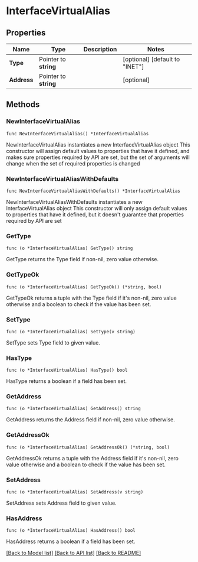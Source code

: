# InterfaceVirtualAlias

## Properties

Name | Type | Description | Notes
------------ | ------------- | ------------- | -------------
**Type** | Pointer to **string** |  | [optional] [default to "INET"]
**Address** | Pointer to **string** |  | [optional] 

## Methods

### NewInterfaceVirtualAlias

`func NewInterfaceVirtualAlias() *InterfaceVirtualAlias`

NewInterfaceVirtualAlias instantiates a new InterfaceVirtualAlias object
This constructor will assign default values to properties that have it defined,
and makes sure properties required by API are set, but the set of arguments
will change when the set of required properties is changed

### NewInterfaceVirtualAliasWithDefaults

`func NewInterfaceVirtualAliasWithDefaults() *InterfaceVirtualAlias`

NewInterfaceVirtualAliasWithDefaults instantiates a new InterfaceVirtualAlias object
This constructor will only assign default values to properties that have it defined,
but it doesn't guarantee that properties required by API are set

### GetType

`func (o *InterfaceVirtualAlias) GetType() string`

GetType returns the Type field if non-nil, zero value otherwise.

### GetTypeOk

`func (o *InterfaceVirtualAlias) GetTypeOk() (*string, bool)`

GetTypeOk returns a tuple with the Type field if it's non-nil, zero value otherwise
and a boolean to check if the value has been set.

### SetType

`func (o *InterfaceVirtualAlias) SetType(v string)`

SetType sets Type field to given value.

### HasType

`func (o *InterfaceVirtualAlias) HasType() bool`

HasType returns a boolean if a field has been set.

### GetAddress

`func (o *InterfaceVirtualAlias) GetAddress() string`

GetAddress returns the Address field if non-nil, zero value otherwise.

### GetAddressOk

`func (o *InterfaceVirtualAlias) GetAddressOk() (*string, bool)`

GetAddressOk returns a tuple with the Address field if it's non-nil, zero value otherwise
and a boolean to check if the value has been set.

### SetAddress

`func (o *InterfaceVirtualAlias) SetAddress(v string)`

SetAddress sets Address field to given value.

### HasAddress

`func (o *InterfaceVirtualAlias) HasAddress() bool`

HasAddress returns a boolean if a field has been set.


[[Back to Model list]](../README.md#documentation-for-models) [[Back to API list]](../README.md#documentation-for-api-endpoints) [[Back to README]](../README.md)


